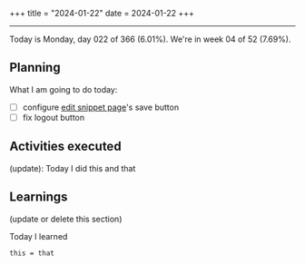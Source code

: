 +++
title = "2024-01-22"
date = 2024-01-22
+++

---

Today is Monday, day 022 of 366 (6.01%). We're in week 04 of 52 (7.69%).

## Planning

What I am going to do today:

- [ ] configure [edit snippet page](https://github.com/OmnicodeSolutions/luisa_drf_flutter_client/blob/main/lib/edit_snippet.dart)'s save button
- [ ] fix logout button

## Activities executed

(update): Today I did this and that

## Learnings

(update or delete this section)

Today I learned
```
this = that
```
